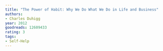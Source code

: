 ```yaml
---
title: "The Power of Habit: Why We Do What We Do in Life and Business"
authors:
- Charles Duhigg
year: 2012
goodreads: 12609433
rating: 3
tags:
- Self-Help
---
```


